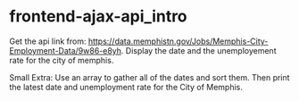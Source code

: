 # frontend-ajax-api_intro

Get the api link from: https://data.memphistn.gov/Jobs/Memphis-City-Employment-Data/9w86-e8yh. Display the date and the unemployement rate for the city of memphis.

Small Extra:
Use an array to gather all of the dates and sort them. Then print the latest date and unemployment rate for the City of Memphis.
